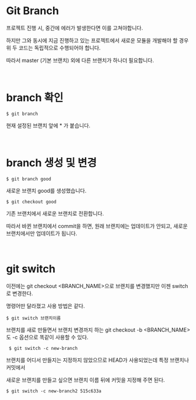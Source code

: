 # Git Branch

프로젝트 진행 시, 중간에 에러가 발생한다면 이를 고쳐야합니다. 

하지만 그와 동시에 지금 진행하고 있는 프로젝트에서 새로운 모듈을 개발해야 할 경우 위 두 코드는 독립적으로 수행되어야 합니다.

따라서 master (기본 브랜치) 외에 다른 브랜치가 하나더 필요합니다.

<br>

# branch 확인

    $ git branch
    
현재 설정된 브랜치 앞에 * 가 붙습니다.    
    
 <br>
 
# branch 생성 및 변경

    $ git branch good
    
새로운 브랜치 good를 생성했습니다.    

    $ git checkout good
    
기존 브랜치에서 새로운 브랜치로 전환합니다.

따라서 바뀐 브랜치에서 commit을 하면, 원래 브랜치에는 업데이트가 안되고, 새로운 브랜치에서만 업데이트가 됩니다.

<br>

# git switch

이전에는 git checkout <BRANCH_NAME>으로 브랜치를 변경했지만 이젠 switch로 변경한다. 

명령어만 달라졌고 사용 방법은 같다.

    $ git switch 브랜치이름
    
 브랜치를 새로 만들면서 브랜치 변경까지 하는 git checkout -b <BRANCH_NAME>도 -c 옵션으로 똑같이 사용할 수 있다.
 
     $ git switch -c new-branch
    
 브랜치를 어디서 만들지는 지정하지 않았으므로 HEAD가 사용되었는데 특정 브랜치나 커밋에서 
 
 새로운 브랜치를 만들고 싶으면 브랜치 이름 뒤에 커밋을 지정해 주면 된다.
    
    $ git switch -c new-branch2 515c633a
    
    
    
    
    
    
    
    
    
    
    
    
    
    
    
    
